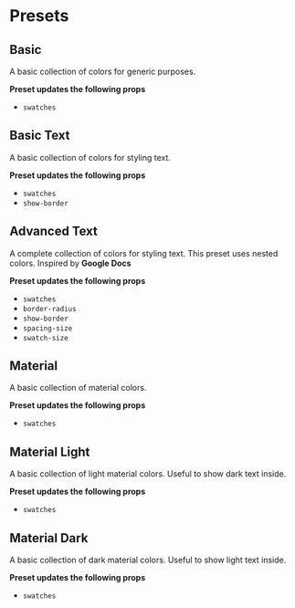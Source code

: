 # Presets

## Basic

A basic collection of colors for generic purposes.

<v-preset name="basic" />

**Preset updates the following props**

- `swatches`

## Basic Text

A basic collection of colors for styling text.

<v-preset name="text-basic" />

**Preset updates the following props**

- `swatches`
- `show-border`

## Advanced Text

A complete collection of colors for styling text. This preset uses nested colors. Inspired by **Google Docs**

<v-preset name="text-advanced" />

**Preset updates the following props**

- `swatches`
- `border-radius`
- `show-border`
- `spacing-size`
- `swatch-size`

## Material

A basic collection of material colors.

<v-preset name="material-basic" />

**Preset updates the following props**

- `swatches`

## Material Light

A basic collection of light material colors. Useful to show dark text inside.

<v-preset name="material-light" />

**Preset updates the following props**

- `swatches`

## Material Dark

A basic collection of dark material colors. Useful to show light text inside.

<v-preset name="material-dark" />

**Preset updates the following props**

- `swatches`
